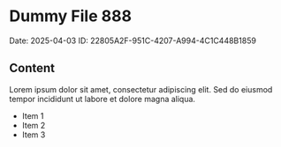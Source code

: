 # Dummy File 888

Date: 2025-04-03
ID: 22805A2F-951C-4207-A994-4C1C448B1859

## Content

Lorem ipsum dolor sit amet, consectetur adipiscing elit.
Sed do eiusmod tempor incididunt ut labore et dolore magna aliqua.

* Item 1
* Item 2
* Item 3
